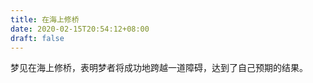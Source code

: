 ```yaml
---
title: 在海上修桥
date: 2020-02-15T20:54:12+08:00
draft: false
---
```


梦见在海上修桥，表明梦者将成功地跨越一道障碍，达到了自己预期的结果。